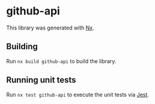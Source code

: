 # github-api

This library was generated with [Nx](https://nx.dev).

## Building

Run `nx build github-api` to build the library.

## Running unit tests

Run `nx test github-api` to execute the unit tests via [Jest](https://jestjs.io).
